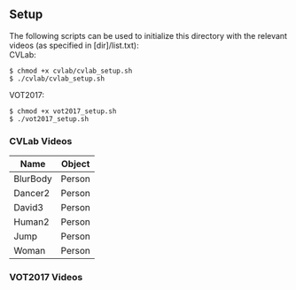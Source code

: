 ## Setup
The following scripts can be used to initialize this directory with the relevant videos (as specified in [dir]/list.txt):    
CVLab:
```
$ chmod +x cvlab/cvlab_setup.sh
$ ./cvlab/cvlab_setup.sh
```    
VOT2017:    
```
$ chmod +x vot2017_setup.sh
$ ./vot2017_setup.sh
```  

### CVLab Videos
| Name | Object |
| --- | --- |
| BlurBody | Person |
| Dancer2 | Person |
| David3 | Person |
| Human2 | Person |
| Jump | Person |
| Woman | Person |

### VOT2017 Videos
